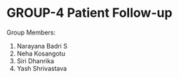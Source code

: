 # GROUP-4 Patient Follow-up

Group Members:
  1. Narayana Badri S
  2. Neha Kosangotu
  3. Siri Dhanrika
  4. Yash Shrivastava
